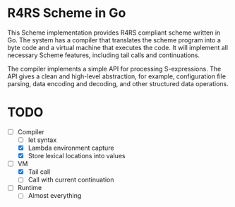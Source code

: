 # R4RS Scheme in Go

This Scheme implementation provides R4RS compliant scheme written in
Go. The system has a compiler that translates the scheme program into
a byte code and a virtual machine that executes the code. It will
implement all necessary Scheme features, including tail calls and
continuations.

The compiler implements a simple API for processing S-expressions. The
API gives a clean and high-level abstraction, for example,
configuration file parsing, data encoding and decoding, and other
structured data operations.

# TODO

 - [ ] Compiler
   - [ ] let syntax
   - [X] Lambda environment capture
   - [X] Store lexical locations into values
 - [ ] VM
   - [X] Tail call
   - [ ] Call with current continuation
 - [ ] Runtime
   - [ ] Almost everything
